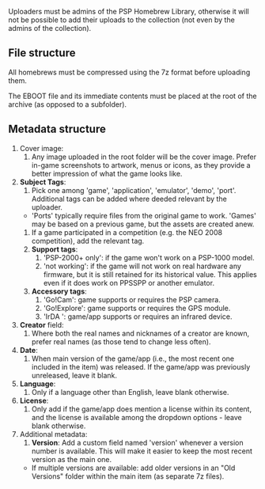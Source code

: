 Uploaders must be admins of the PSP Homebrew Library, otherwise it will not be possible to add their uploads to the collection (not even by the admins of the collection).

## File structure

All homebrews must be compressed using the 7z format before uploading them.

The EBOOT file and its immediate contents must be placed at the root of the archive (as opposed to a subfolder).

## Metadata structure

1. Cover image:
	1. Any image uploaded in the root folder will be the cover image. Prefer in-game screenshots to artwork, menus or icons, as they provide a better impression of what the game looks like. 
1. **Subject Tags**:
	1. Pick one among 'game', 'application', 'emulator', 'demo', 'port'. Additional tags can be added where deeded relevant by the uploader. 
	- 'Ports' typically require files from the original game to work. 'Games' may be based on a previous game, but the assets are created anew. 
	1. If a game participated in a competition (e.g. the NEO 2008 competition), add the relevant tag.
	1. **Support tags**:
		1. 'PSP-2000+ only': if the game won't work on a PSP-1000 model.
		1. 'not working': if the game will not work on real hardware any firmware, but it is still retained for its historical value. This applies even if it does work on PPSSPP or another emulator.
	1. **Accessory tags**:
		1. 'Go!Cam': game supports or requires the PSP camera.
		1. 'Go!Explore': game supports or requires the GPS module.
		1. 'IrDA ': game/app supports or requires an infrared device.
1. **Creator** field:
	1. Where both the real names and nicknames of a creator are known, prefer real names (as those tend to change less often).
1. **Date**:
	1. When main version of the game/app (i.e., the most recent one included in the item) was released. If the game/app was previously unreleased, leave it blank. 
1. **Language**:
	1. Only if a language other than English, leave blank otherwise.
1. **License**:
	1. Only add if the game/app does mention a license within its content, and the license is available among the dropdown options - leave blank otherwise.
1. Additional metadata:
	1. **Version**: Add a custom field named 'version' whenever a version number is available. This will make it easier to keep the most recent version as the main one. 
	- If multiple versions are available: add older versions in an "Old Versions" folder within the main item (as separate 7z files).
